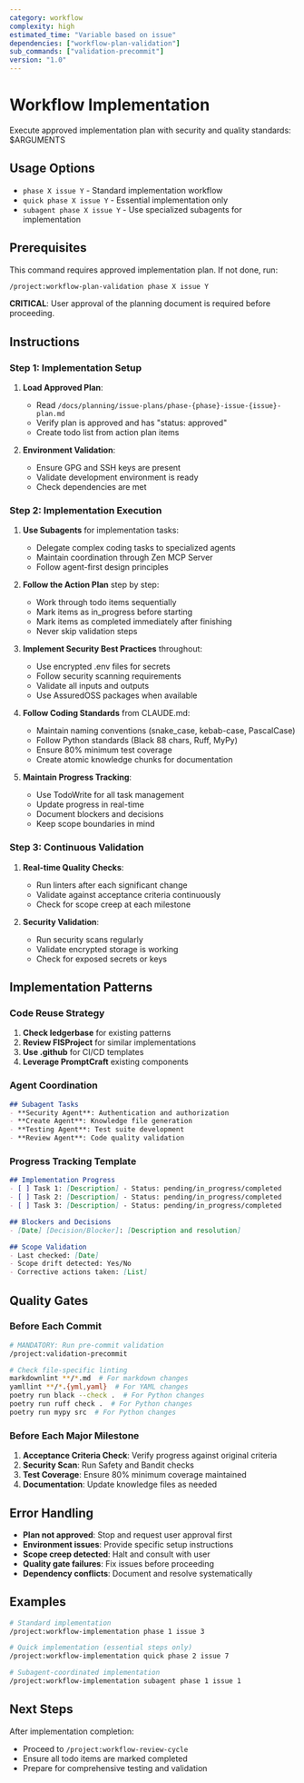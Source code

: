 ```yaml
---
category: workflow
complexity: high
estimated_time: "Variable based on issue"
dependencies: ["workflow-plan-validation"]
sub_commands: ["validation-precommit"]
version: "1.0"
---
```


# Workflow Implementation

Execute approved implementation plan with security and quality standards: $ARGUMENTS

## Usage Options

- `phase X issue Y` - Standard implementation workflow
- `quick phase X issue Y` - Essential implementation only
- `subagent phase X issue Y` - Use specialized subagents for implementation

## Prerequisites

This command requires approved implementation plan. If not done, run:

```bash
/project:workflow-plan-validation phase X issue Y
```

**CRITICAL**: User approval of the planning document is required before proceeding.

## Instructions

### Step 1: Implementation Setup

1. **Load Approved Plan**:
   - Read `/docs/planning/issue-plans/phase-{phase}-issue-{issue}-plan.md`
   - Verify plan is approved and has "status: approved"
   - Create todo list from action plan items

2. **Environment Validation**:
   - Ensure GPG and SSH keys are present
   - Validate development environment is ready
   - Check dependencies are met

### Step 2: Implementation Execution

1. **Use Subagents** for implementation tasks:
   - Delegate complex coding tasks to specialized agents
   - Maintain coordination through Zen MCP Server
   - Follow agent-first design principles

2. **Follow the Action Plan** step by step:
   - Work through todo items sequentially
   - Mark items as in_progress before starting
   - Mark items as completed immediately after finishing
   - Never skip validation steps

3. **Implement Security Best Practices** throughout:
   - Use encrypted .env files for secrets
   - Follow security scanning requirements
   - Validate all inputs and outputs
   - Use AssuredOSS packages when available

4. **Follow Coding Standards** from CLAUDE.md:
   - Maintain naming conventions (snake_case, kebab-case, PascalCase)
   - Follow Python standards (Black 88 chars, Ruff, MyPy)
   - Ensure 80% minimum test coverage
   - Create atomic knowledge chunks for documentation

5. **Maintain Progress Tracking**:
   - Use TodoWrite for all task management
   - Update progress in real-time
   - Document blockers and decisions
   - Keep scope boundaries in mind

### Step 3: Continuous Validation

1. **Real-time Quality Checks**:
   - Run linters after each significant change
   - Validate against acceptance criteria continuously
   - Check for scope creep at each milestone

2. **Security Validation**:
   - Run security scans regularly
   - Validate encrypted storage is working
   - Check for exposed secrets or keys

## Implementation Patterns

### Code Reuse Strategy

1. **Check ledgerbase** for existing patterns
2. **Review FISProject** for similar implementations
3. **Use .github** for CI/CD templates
4. **Leverage PromptCraft** existing components

### Agent Coordination

```markdown
## Subagent Tasks
- **Security Agent**: Authentication and authorization
- **Create Agent**: Knowledge file generation
- **Testing Agent**: Test suite development
- **Review Agent**: Code quality validation
```

### Progress Tracking Template

```markdown
## Implementation Progress
- [ ] Task 1: [Description] - Status: pending/in_progress/completed
- [ ] Task 2: [Description] - Status: pending/in_progress/completed
- [ ] Task 3: [Description] - Status: pending/in_progress/completed

## Blockers and Decisions
- [Date] [Decision/Blocker]: [Description and resolution]

## Scope Validation
- Last checked: [Date]
- Scope drift detected: Yes/No
- Corrective actions taken: [List]
```

## Quality Gates

### Before Each Commit

```bash
# MANDATORY: Run pre-commit validation
/project:validation-precommit

# Check file-specific linting
markdownlint **/*.md  # For markdown changes
yamllint **/*.{yml,yaml}  # For YAML changes
poetry run black --check .  # For Python changes
poetry run ruff check .  # For Python changes
poetry run mypy src  # For Python changes
```

### Before Each Major Milestone

1. **Acceptance Criteria Check**: Verify progress against original criteria
2. **Security Scan**: Run Safety and Bandit checks
3. **Test Coverage**: Ensure 80% minimum coverage maintained
4. **Documentation**: Update knowledge files as needed

## Error Handling

- **Plan not approved**: Stop and request user approval first
- **Environment issues**: Provide specific setup instructions
- **Scope creep detected**: Halt and consult with user
- **Quality gate failures**: Fix issues before proceeding
- **Dependency conflicts**: Document and resolve systematically

## Examples

```bash
# Standard implementation
/project:workflow-implementation phase 1 issue 3

# Quick implementation (essential steps only)
/project:workflow-implementation quick phase 2 issue 7

# Subagent-coordinated implementation
/project:workflow-implementation subagent phase 1 issue 1
```

## Next Steps

After implementation completion:

- Proceed to `/project:workflow-review-cycle`
- Ensure all todo items are marked completed
- Prepare for comprehensive testing and validation
